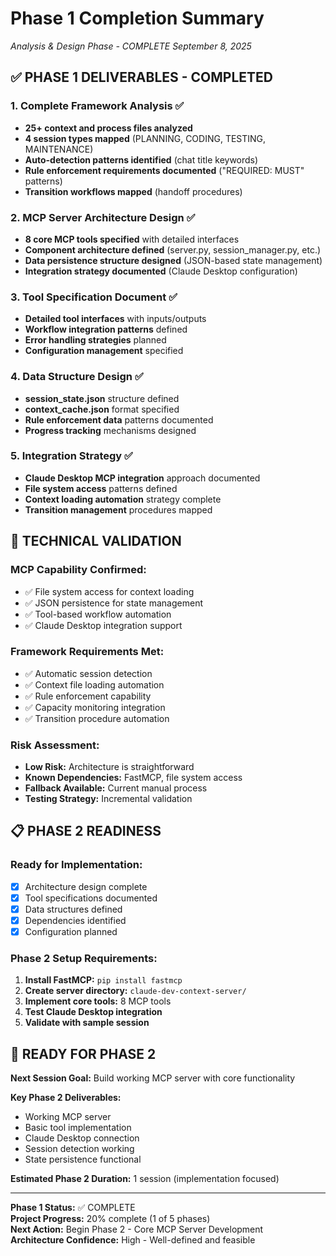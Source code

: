 # Phase 1 Completion Summary
*Analysis & Design Phase - COMPLETE*
*September 8, 2025*

## ✅ **PHASE 1 DELIVERABLES - COMPLETED**

### **1. Complete Framework Analysis** ✅
- **25+ context and process files analyzed**
- **4 session types mapped** (PLANNING, CODING, TESTING, MAINTENANCE)
- **Auto-detection patterns identified** (chat title keywords)
- **Rule enforcement requirements documented** ("REQUIRED: MUST" patterns)
- **Transition workflows mapped** (handoff procedures)

### **2. MCP Server Architecture Design** ✅
- **8 core MCP tools specified** with detailed interfaces
- **Component architecture defined** (server.py, session_manager.py, etc.)
- **Data persistence structure designed** (JSON-based state management)
- **Integration strategy documented** (Claude Desktop configuration)

### **3. Tool Specification Document** ✅
- **Detailed tool interfaces** with inputs/outputs
- **Workflow integration patterns** defined
- **Error handling strategies** planned
- **Configuration management** specified

### **4. Data Structure Design** ✅
- **session_state.json** structure defined
- **context_cache.json** format specified
- **Rule enforcement data** patterns documented
- **Progress tracking** mechanisms designed

### **5. Integration Strategy** ✅
- **Claude Desktop MCP integration** approach documented
- **File system access** patterns defined
- **Context loading automation** strategy complete
- **Transition management** procedures mapped

## 🎯 **TECHNICAL VALIDATION**

### **MCP Capability Confirmed:**
- ✅ File system access for context loading
- ✅ JSON persistence for state management
- ✅ Tool-based workflow automation
- ✅ Claude Desktop integration support

### **Framework Requirements Met:**
- ✅ Automatic session detection
- ✅ Context file loading automation
- ✅ Rule enforcement capability
- ✅ Capacity monitoring integration
- ✅ Transition procedure automation

### **Risk Assessment:**
- **Low Risk:** Architecture is straightforward
- **Known Dependencies:** FastMCP, file system access
- **Fallback Available:** Current manual process
- **Testing Strategy:** Incremental validation

## 📋 **PHASE 2 READINESS**

### **Ready for Implementation:**
- [x] Architecture design complete
- [x] Tool specifications documented
- [x] Data structures defined
- [x] Dependencies identified
- [x] Configuration planned

### **Phase 2 Setup Requirements:**
1. **Install FastMCP:** `pip install fastmcp`
2. **Create server directory:** `claude-dev-context-server/`
3. **Implement core tools:** 8 MCP tools
4. **Test Claude Desktop integration**
5. **Validate with sample session**

## 🚀 **READY FOR PHASE 2**

**Next Session Goal:** Build working MCP server with core functionality

**Key Phase 2 Deliverables:**
- Working MCP server
- Basic tool implementation
- Claude Desktop connection
- Session detection working
- State persistence functional

**Estimated Phase 2 Duration:** 1 session (implementation focused)

---

**Phase 1 Status:** ✅ COMPLETE  
**Project Progress:** 20% complete (1 of 5 phases)  
**Next Action:** Begin Phase 2 - Core MCP Server Development  
**Architecture Confidence:** High - Well-defined and feasible
